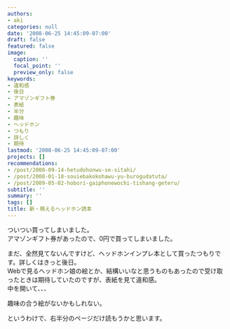 ```yaml
---
authors:
- aki
categories: null
date: '2008-06-25 14:45:09-07:00'
draft: false
featured: false
image:
  caption: ''
  focal_point: ''
  preview_only: false
keywords:
- 違和感
- 後日
- アマゾンギフト券
- 表紙
- 半分
- 趣味
- ヘッドホン
- つもり
- 詳しく
- 期待
lastmod: '2008-06-25 14:45:09-07:00'
projects: []
recommendations:
- /post/2008-09-14-hetudohonwu-se-sitahi/
- /post/2008-01-18-souiebakokohawu-yu-burogudatuta/
- /post/2009-05-02-hobori-gaiphonewochi-tishang-geteru/
subtitle: ''
summary: ''
tags: []
title: 新・萌えるヘッドホン読本
---
```


ついつい買ってしまいました。  
アマゾンギフト券があったので、0円で買ってしまいました。  
  
まだ、全然見てないんですけど、ヘッドホンインプレ本として買ったつもりです。詳しくはきっと後日。  
Webで見るヘッドホン娘の絵とか、結構いいなと思うものもあったので受け取ったときは期待していたのですが、表紙を見て違和感。  
中を開いて、、、  
  
趣味の合う絵がないかもしれない。  
  
というわけで、右半分のページだけ読もうかと思います。